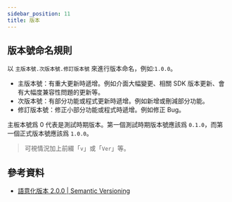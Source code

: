 ```yaml
---
sidebar_position: 11
title: 版本
---
```


## 版本號命名規則
以 `主版本號.次版本號.修訂版本號` 來進行版本命名，例如:`1.0.0`。

- 主版本號：有重大更新時遞增。例如介面大幅變更、相關 SDK 版本更新、會有大幅度兼容性問題的更新等。
- 次版本號：有部分功能或程式更新時遞增。例如新增或刪減部分功能。
- 修訂版本號：修正小部分功能或程式時遞增。例如修正 Bug。

主板本號爲 0 代表是測試時期版本。第一個測試時期版本號應該爲 `0.1.0`，而第一個正式版本號應該爲 `1.0.0`。

> 可視情況加上前綴「`v`」或「`Ver`」等。

## 參考資料
- [語意化版本 2.0.0 | Semantic Versioning](https://semver.org/lang/zh-TW/)